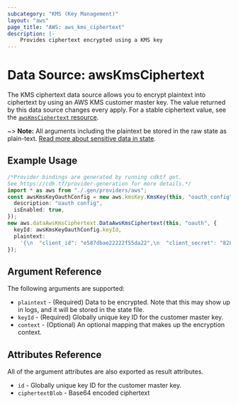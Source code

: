 ```yaml
---
subcategory: "KMS (Key Management)"
layout: "aws"
page_title: "AWS: aws_kms_ciphertext"
description: |-
    Provides ciphertext encrypted using a KMS key
---
```


# Data Source: awsKmsCiphertext

The KMS ciphertext data source allows you to encrypt plaintext into ciphertext
by using an AWS KMS customer master key. The value returned by this data source
changes every apply. For a stable ciphertext value, see the [`awsKmsCiphertext`
resource](/docs/providers/aws/r/kms_ciphertext.html).

\~> **Note:** All arguments including the plaintext be stored in the raw state as plain-text.
[Read more about sensitive data in state](https://www.terraform.io/docs/state/sensitive-data.html).

## Example Usage

```typescript
/*Provider bindings are generated by running cdktf get.
See https://cdk.tf/provider-generation for more details.*/
import * as aws from "./.gen/providers/aws";
const awsKmsKeyOauthConfig = new aws.kmsKey.KmsKey(this, "oauth_config", {
  description: "oauth config",
  isEnabled: true,
});
new aws.dataAwsKmsCiphertext.DataAwsKmsCiphertext(this, "oauth", {
  keyId: awsKmsKeyOauthConfig.keyId,
  plaintext:
    '{\n  "client_id": "e587dbae22222f55da22",\n  "client_secret": "8289575d00000ace55e1815ec13673955721b8a5"\n}\n',
});

```

## Argument Reference

The following arguments are supported:

* `plaintext` - (Required) Data to be encrypted. Note that this may show up in logs, and it will be stored in the state file.
* `keyId` - (Required) Globally unique key ID for the customer master key.
* `context` - (Optional) An optional mapping that makes up the encryption context.

## Attributes Reference

All of the argument attributes are also exported as result attributes.

* `id` - Globally unique key ID for the customer master key.
* `ciphertextBlob` - Base64 encoded ciphertext
